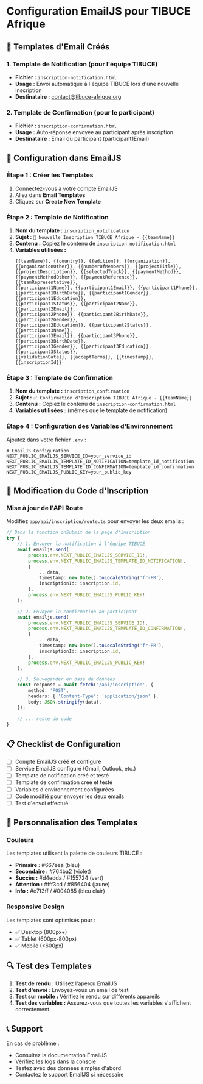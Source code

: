 # Configuration EmailJS pour TIBUCE Afrique

## 📧 Templates d'Email Créés

### 1. Template de Notification (pour l'équipe TIBUCE)

-   **Fichier :** `inscription-notification.html`
-   **Usage :** Envoi automatique à l'équipe TIBUCE lors d'une nouvelle inscription
-   **Destinataire :** contact@tibuce-afrique.org

### 2. Template de Confirmation (pour le participant)

-   **Fichier :** `inscription-confirmation.html`
-   **Usage :** Auto-réponse envoyée au participant après inscription
-   **Destinataire :** Email du participant (participant1Email)

## 🚀 Configuration dans EmailJS

### Étape 1 : Créer les Templates

1. Connectez-vous à votre compte EmailJS
2. Allez dans **Email Templates**
3. Cliquez sur **Create New Template**

### Étape 2 : Template de Notification

1. **Nom du template :** `inscription_notification`
2. **Sujet :** `🎉 Nouvelle Inscription TIBUCE Afrique - {{teamName}}`
3. **Contenu :** Copiez le contenu de `inscription-notification.html`
4. **Variables utilisées :**
    ```
    {{teamName}}, {{country}}, {{edition}}, {{organization}},
    {{organizationOther}}, {{numberOfMembers}}, {{projectTitle}},
    {{projectDescription}}, {{selectedTrack}}, {{paymentMethod}},
    {{paymentMethodOther}}, {{paymentReference}}, {{teamRepresentative}},
    {{participant1Name}}, {{participant1Email}}, {{participant1Phone}},
    {{participant1BirthDate}}, {{participant1Gender}}, {{participant1Education}},
    {{participant1Status}}, {{participant2Name}}, {{participant2Email}},
    {{participant2Phone}}, {{participant2BirthDate}}, {{participant2Gender}},
    {{participant2Education}}, {{participant2Status}}, {{participant3Name}},
    {{participant3Email}}, {{participant3Phone}}, {{participant3BirthDate}},
    {{participant3Gender}}, {{participant3Education}}, {{participant3Status}},
    {{validationDate}}, {{acceptTerms}}, {{timestamp}}, {{inscriptionId}}
    ```

### Étape 3 : Template de Confirmation

1. **Nom du template :** `inscription_confirmation`
2. **Sujet :** `✅ Confirmation d'Inscription TIBUCE Afrique - {{teamName}}`
3. **Contenu :** Copiez le contenu de `inscription-confirmation.html`
4. **Variables utilisées :** (mêmes que le template de notification)

### Étape 4 : Configuration des Variables d'Environnement

Ajoutez dans votre fichier `.env` :

```env
# EmailJS Configuration
NEXT_PUBLIC_EMAILJS_SERVICE_ID=your_service_id
NEXT_PUBLIC_EMAILJS_TEMPLATE_ID_NOTIFICATION=template_id_notification
NEXT_PUBLIC_EMAILJS_TEMPLATE_ID_CONFIRMATION=template_id_confirmation
NEXT_PUBLIC_EMAILJS_PUBLIC_KEY=your_public_key
```

## 🔧 Modification du Code d'Inscription

### Mise à jour de l'API Route

Modifiez `app/api/inscription/route.ts` pour envoyer les deux emails :

```typescript
// Dans la fonction onSubmit de la page d'inscription
try {
    // 1. Envoyer la notification à l'équipe TIBUCE
    await emailjs.send(
        process.env.NEXT_PUBLIC_EMAILJS_SERVICE_ID!,
        process.env.NEXT_PUBLIC_EMAILJS_TEMPLATE_ID_NOTIFICATION!,
        {
            ...data,
            timestamp: new Date().toLocaleString('fr-FR'),
            inscriptionId: inscription.id,
        },
        process.env.NEXT_PUBLIC_EMAILJS_PUBLIC_KEY!
    );

    // 2. Envoyer la confirmation au participant
    await emailjs.send(
        process.env.NEXT_PUBLIC_EMAILJS_SERVICE_ID!,
        process.env.NEXT_PUBLIC_EMAILJS_TEMPLATE_ID_CONFIRMATION!,
        {
            ...data,
            timestamp: new Date().toLocaleString('fr-FR'),
            inscriptionId: inscription.id,
        },
        process.env.NEXT_PUBLIC_EMAILJS_PUBLIC_KEY!
    );

    // 3. Sauvegarder en base de données
    const response = await fetch('/api/inscription', {
        method: 'POST',
        headers: { 'Content-Type': 'application/json' },
        body: JSON.stringify(data),
    });

    // ... reste du code
}
```

## 📋 Checklist de Configuration

-   [ ] Compte EmailJS créé et configuré
-   [ ] Service EmailJS configuré (Gmail, Outlook, etc.)
-   [ ] Template de notification créé et testé
-   [ ] Template de confirmation créé et testé
-   [ ] Variables d'environnement configurées
-   [ ] Code modifié pour envoyer les deux emails
-   [ ] Test d'envoi effectué

## 🎨 Personnalisation des Templates

### Couleurs

Les templates utilisent la palette de couleurs TIBUCE :

-   **Primaire :** #667eea (bleu)
-   **Secondaire :** #764ba2 (violet)
-   **Succès :** #d4edda / #155724 (vert)
-   **Attention :** #fff3cd / #856404 (jaune)
-   **Info :** #e7f3ff / #004085 (bleu clair)

### Responsive Design

Les templates sont optimisés pour :

-   ✅ Desktop (800px+)
-   ✅ Tablet (600px-800px)
-   ✅ Mobile (<600px)

## 🔍 Test des Templates

1. **Test de rendu :** Utilisez l'aperçu EmailJS
2. **Test d'envoi :** Envoyez-vous un email de test
3. **Test sur mobile :** Vérifiez le rendu sur différents appareils
4. **Test des variables :** Assurez-vous que toutes les variables s'affichent correctement

## 📞 Support

En cas de problème :

-   Consultez la documentation EmailJS
-   Vérifiez les logs dans la console
-   Testez avec des données simples d'abord
-   Contactez le support EmailJS si nécessaire
